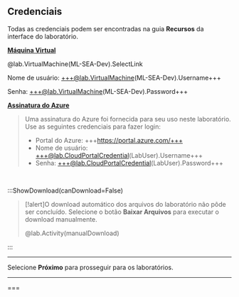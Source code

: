 <style>
img {
    border: 1px solid black;
    }
</style>

## **Credenciais**

Todas as credenciais podem ser encontradas na guia **Recursos** da interface do laboratório.

<u>**Máquina Virtual**</u>

@lab.VirtualMachine(ML-SEA-Dev).SelectLink

Nome de usuário: +++@lab.VirtualMachine(ML-SEA-Dev).Username+++

Senha: +++@lab.VirtualMachine(ML-SEA-Dev).Password+++

<u>**Assinatura do Azure**</u>

> Uma assinatura do Azure foi fornecida para seu uso neste laboratório. Use as seguintes credenciais para fazer login:
>
> - Portal do Azure: +++https://portal.azure.com/+++
> - Nome de usuário: +++@lab.CloudPortalCredential(LabUser).Username+++
> - Senha: +++@lab.CloudPortalCredential(LabUser).Password+++


<br>

:::ShowDownload(canDownload=False)

>[!alert]O download automático dos arquivos do laboratório não pôde ser concluído. Selecione o botão **Baixar Arquivos** para executar o download manualmente.
>
> @lab.Activity(manualDownload)

:::


---

Selecione **Próximo** para prosseguir para os laboratórios.

---

===
